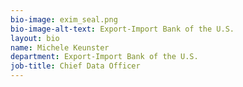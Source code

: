```yaml
---
bio-image: exim_seal.png
bio-image-alt-text: Export-Import Bank of the U.S. 
layout: bio
name: Michele Keunster
department: Export-Import Bank of the U.S. 
job-title: Chief Data Officer
---
```

